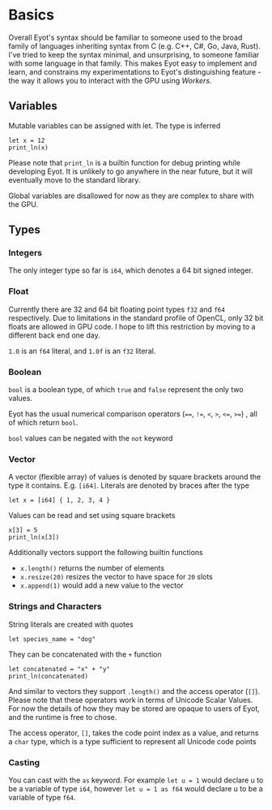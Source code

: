 # Basics

Overall Eyot's syntax should be familiar to someone used to the broad family of languages inheriting syntax from C (e.g. C++, C#, Go, Java, Rust).
I've tried to keep the syntax minimal, and unsurprising, to someone familiar with some language in that family.
This makes Eyot easy to implement and learn, and constrains my experimentations to Eyot's distinguishing feature - the way it allows you to interact with the GPU using *Workers*.

## Variables

Mutable variables can be assigned with let. The type is inferred

```
let x = 12
print_ln(x)
```

Please note that `print_ln` is a builtin function for debug printing while developing Eyot.
It is unlikely to go anywhere in the near future, but it will eventually move to the standard library.

Global variables are disallowed for now as they are complex to share with the GPU.

## Types

### Integers

The only integer type so far is `i64`, which denotes a 64 bit signed integer.

### Float

Currently there are 32 and 64 bit floating point types `f32` and `f64` respectively.
Due to limitations in the standard profile of OpenCL, only 32 bit floats are allowed in GPU code.
I hope to lift this restriction by moving to a different back end one day.

`1.0` is an `f64` literal, and `1.0f` is an `f32` literal.

### Boolean

`bool` is a boolean type, of which `true` and `false` represent the only two values.

Eyot has the usual numerical comparison operators (`==`, `!=`, `<`, `>`, `<=`, `>=`) , all of which return `bool`.

`bool` values can be negated with the `not` keyword 

### Vector

A vector (flexible array) of values is denoted by square brackets around the type it contains.
E.g. `[i64]`.
Literals are denoted by braces after the type

```
let x = [i64] { 1, 2, 3, 4 }
```

Values can be read and set using square brackets

```
x[3] = 5
print_ln(x[3])
```

Additionally vectors support the following builtin functions
- `x.length()` returns the number of elements
- `x.resize(20)` resizes the vector to have space for `20` slots
- `x.append(1)` would add a new value to the vector

### Strings and Characters

String literals are created with quotes

```
let species_name = "dog"
```

They can be concatenated with the `+` function

```
let concatenated = "x" + "y"
print_ln(concatenated)
```

And similar to vectors they support `.length()` and the access operator (`[]`).
Please note that these operators work in terms of Unicode Scalar Values.
For now the details of how they may be stored are opaque to users of Eyot, and the runtime is free to chose.

The access operator, `[]`, takes the code point index as a value, and returns a `char` type, which is a type sufficient to represent all Unicode code points

### Casting

You can cast with the `as` keyword. For example `let u = 1` would declare u to be a variable of type `i64`, however `let u = 1 as f64` would declare u to be a variable of type `f64`.
